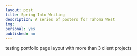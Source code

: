 ```yaml
---
layout: post
title: Spring Into Writing
description: A series of posters for Tahoma West
img: 
personal: yes
published: no
---
```

testing portfolio page layout with more than 3 client projects
